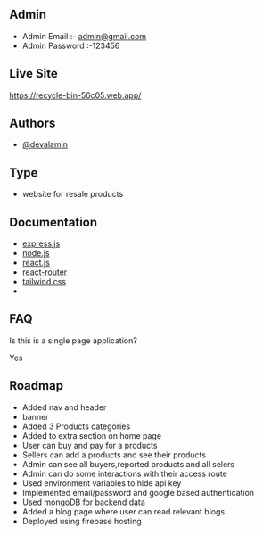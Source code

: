 
## Admin
- Admin Email :- admin@gmail.com
- Admin Password :-123456

## Live Site
https://recycle-bin-56c05.web.app/








## Authors

- [@devalamin](https://github.com/devalamin)



## Type
- website for resale products

## Documentation

- [express.js](https://expressjs.com/)
- [node.js](https://nodejs.org/en/)
- [react.js](https://reactjs.org/)
- [react-router](https://reactrouter.com/en/main)
- [tailwind css](https://tailwindcss.com/)
- 








## FAQ

Is this is a single page application?

Yes



## Roadmap

- Added nav and header
- banner
- Added 3 Products categories
- Added to extra section on home page
- User can buy and pay for a products
- Sellers can add a products and see their products
- Admin can see all buyers,reported products and all selers
- Admin can do some interactions with their access route
- Used environment variables to hide api key
- Implemented email/password and google based authentication
- Used mongoDB for backend data
- Added a blog page where user can read relevant blogs
- Deployed using firebase hosting




